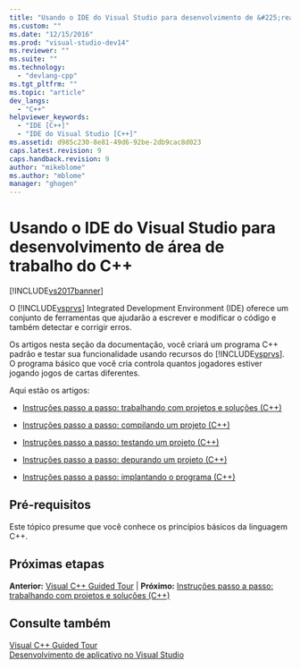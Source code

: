 ```yaml
---
title: "Usando o IDE do Visual Studio para desenvolvimento de &#225;rea de trabalho do C++ | Microsoft Docs"
ms.custom: ""
ms.date: "12/15/2016"
ms.prod: "visual-studio-dev14"
ms.reviewer: ""
ms.suite: ""
ms.technology: 
  - "devlang-cpp"
ms.tgt_pltfrm: ""
ms.topic: "article"
dev_langs: 
  - "C++"
helpviewer_keywords: 
  - "IDE [C++]"
  - "IDE do Visual Studio [C++]"
ms.assetid: d985c230-8e81-49d6-92be-2db9cac8d023
caps.latest.revision: 9
caps.handback.revision: 9
author: "mikeblome"
ms.author: "mblome"
manager: "ghogen"
---
```

# Usando o IDE do Visual Studio para desenvolvimento de &#225;rea de trabalho do C++
[!INCLUDE[vs2017banner](../assembler/inline/includes/vs2017banner.md)]

O [!INCLUDE[vsprvs](../assembler/masm/includes/vsprvs_md.md)] Integrated Development Environment \(IDE\) oferece um conjunto de ferramentas que ajudarão a escrever e modificar o código e também detectar e corrigir erros.  
  
 Os artigos nesta seção da documentação, você criará um programa C\+\+ padrão e testar sua funcionalidade usando recursos do [!INCLUDE[vsprvs](../assembler/masm/includes/vsprvs_md.md)].  O programa básico que você cria controla quantos jogadores estiver jogando jogos de cartas diferentes.  
  
 Aqui estão os artigos:  
  
-   [Instruções passo a passo: trabalhando com projetos e soluções \(C\+\+\)](../Topic/Walkthrough:%20Working%20with%20Projects%20and%20Solutions%20\(C++\).md)  
  
-   [Instruções passo a passo: compilando um projeto \(C\+\+\)](../ide/walkthrough-building-a-project-cpp.md)  
  
-   [Instruções passo a passo: testando um projeto \(C\+\+\)](../ide/walkthrough-testing-a-project-cpp.md)  
  
-   [Instruções passo a passo: depurando um projeto \(C\+\+\)](../ide/walkthrough-debugging-a-project-cpp.md)  
  
-   [Instruções passo a passo: implantando o programa \(C\+\+\)](../ide/walkthrough-deploying-your-program-cpp.md)  
  
## Pré\-requisitos  
 Este tópico presume que você conhece os princípios básicos da linguagem C\+\+.  
  
## Próximas etapas  
 **Anterior:** [Visual C\+\+ Guided Tour](http://msdn.microsoft.com/pt-br/499cb66f-7df1-45d6-8b6b-33d94fd1f17c) &#124; **Próximo:** [Instruções passo a passo: trabalhando com projetos e soluções \(C\+\+\)](../Topic/Walkthrough:%20Working%20with%20Projects%20and%20Solutions%20\(C++\).md)  
  
## Consulte também  
 [Visual C\+\+ Guided Tour](http://msdn.microsoft.com/pt-br/499cb66f-7df1-45d6-8b6b-33d94fd1f17c)   
 [Desenvolvimento de aplicativo no Visual Studio](http://msdn.microsoft.com/pt-br/97490c1b-a247-41fb-8f2c-bc4c201eff68)